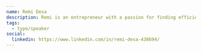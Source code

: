 ```yaml
---
name: Remi Desa
description: Remi is an entrepreneur with a passion for finding efficiencies and a belief that public transportation is essential for the public good. His background is in operations and logistics and received an electrical engineering and management science degree from the University of Waterloo.
tags:
  - type/speaker
social:
  linkedin: https://www.linkedin.com/in/remi-desa-438694/
---
```

